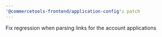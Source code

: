 ```yaml
---
'@commercetools-frontend/application-config': patch
---
```


Fix regression when parsing links for the account applications
